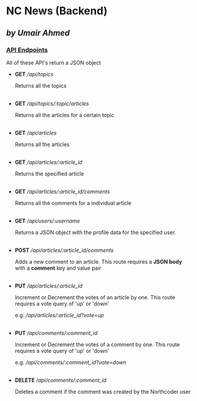 <h1>NC News (Backend)</h1>
    <h2><em>by <strong>Umair Ahmed</strong></em></h2>

<h3>
        <ins>API Endpoints</ins>
    </h3>

<p>All of these API's return a JSON object</p>

<ul>

<li>
<strong>GET</strong>
<em>/api/topics</em>
<p>Returns all the topics</p>
</li>

<br />

<li>
<strong>GET</strong>
<em>/api/topics/:topic/articles</em>
<p>Returns all the articles for a certain topic</p>
</li>

<br />

<li>
<strong>GET</strong>
<em>/api/articles</em>
<p>Returns all the articles</p>
</li>

<br />

<li>
<strong>GET</strong>
<em>/api/articles/:article_id</em>
<p>Returns the specified article</p>
</li>

<br />

<li>
<strong>GET</strong>
<em>/api/articles/:article_id/comments</em>
<p>Returns all the comments for a individual article</p>
</li>

<br />

<li>
<strong>GET</strong>
<em>/api/users/:username</em>
<p>Returns a JSON object with the profile data for the specified user.</p>
</li>

<br />

<li>
<strong>POST</strong>
<em>/api/articles/:article_id/comments</em>
<p>Adds a new comment to an article. This route requires a
<strong>JSON body</strong> with a
<strong>comment</strong> key and value pair</p>
</li>

<br />

<li>
<strong>PUT</strong>
<em>/api/articles/:article_id</em>
<p>Increment or Decrement the votes of an article by one. This route requires a vote query of 'up' or 'down'
<p>e.g:
<em>/api/articles/:article_id?vote=up</em>
</p>
</p>
</li>

<br />

<li>
<strong>PUT</strong>
<em>/api/comments/:comment_id</em>
<p>Increment or Decrement the votes of a comment by one. This route requires a vote query of 'up' or 'down'
<p>e.g:
<em>/api/comments/:comment_id?vote=down</em>
</p>
</p>
</li>

<br />

<li>
<strong>DELETE</strong>
<em>/api/comments/:comment_id</em>
<p>Deletes a comment if the comment was created by the Northcoder user
</p>
</li>

</ul>

